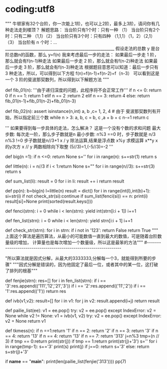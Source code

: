 


# coding:utf8

"""
牛顿家有32个台阶，你一次能上1阶，也可以上2阶，最多上3阶，请问你有几种走法走到楼顶？
解题思路：
        当台阶只有1个时：只有一种 （1）
        当台阶只有2个时：只有二种 （1,1）（2）
        当台阶只有3个时：只有四种  （1,1,1）（1，2）（2,1）（3）
        当台阶有 n 个时：...
        _______________________________________________________
        假设走法的总数 y 是台阶总数n的函数，那么 y=f(n)
        我来考虑最后一步的走法：
        如果最后一步走 1 阶，那么就会有f(n-1)种走法
        如果最后一步走 2 阶，那么就会有f(n-2)种走法
        如果最后一步走 3 阶，那么就会有f(n-3)种走法
        根据题目意思可以知道：最后一步只有 3 种走法，所以，可以得到以下方程
        f(n)=f(n-1)+f(n-2)+f（n-3）
        可以看到这是一个 3 阶的斐波那契数列，所以得到以下解题方法
"""

def fib_01(n):
    '''由于递归深度的问题，此程序将不会正常工作'''
    if n <= 0: return 0
    if n == 1: return 1
    elif n == 2 :return 2
    elif n == 3: return 4
    else:
        return fib_01(n-1)+fib_01(n-2)+fib_01(n-3)



def fib_02(n):
    assert isinstance(n,int)
    a, b ,c= 1, 2, 4
    # 由于 斐波那契数列有开始，所以指定前三个数
    while n > 3:
        a, b, c = b, c ,a + b + c
        n-=1
    return c

'''
如果要得到每一步具体的走法，怎么解决？
这是一个没有个数的求和问题
最大步数: 每次走一阶，那么步子数就是n
最小步数:  n%3 ==0 时，步子数就是 n/3   n%3 !=0 步子数就是n//3+1
x / y 	    除法运算,结果是浮点数
x%y 	    求模运算
x**y 	    x的y次方
x // y 	    两数相除向下取整 (5//3)=1,(-5//3)=-2
'''

def big(n =1):
    if n <=0: return None
    s=''
    for i in range(n):
        s+=str(1)
    return s

def little(n):
    i = n//3
    if i < 1:return None
    s=""
    for i in range(n//3):
        s+=str(3)
    return s

def sum_list(li):
    result = 0
    for i in li:
        result += i
    return result

def pp(n):
    b=big(n)
    l=little(n)
    result = dict()
    for i in range(int(l),int(b)+1):
        si=str(i)
        if not check_str(si):continue
        if sum_list(fenci(si)) == n:
            print(i)
            result[si]=None
    print(sorted(result.keys()))

def fenci(strn):
    i = 0
    while i < len(strn):
        yield int(strn[i:i + 1])
        i+=1

def fen_list(strn):
    i = 0
    while i < len(strn):
        yield strn[i:i + 1]
        i+=1


def check_str(strn):
    for i in strn:
        if i not in '123':
            return False
    return True
"""
上面这个算法是遍历算法，从最小的可能数值一直到最大的数值，可是随着台阶数量级的增加，
计算量也是每次增加一个数量级，所以这是最笨的方法"""
#-----------------------------------------------------------------


"所以算法就是因式分解，从最大的3333333,分解每一个3，就能得到所要的步骤"
"""因式分解是错误的，因为他固定了最后一位，或者其中的某一位，这打破了排列的根基"""

def fenjie(strn):
    res=[]
    for i in fen_list(strn):
        if i == '3':res.append(('111','12','21','3'))
        if i == '2':res.append(('11','2'))
        if i == '1':res.append(('1'))
    return res



def ivb(v1,v2):
    result=[]
    for i in v1:
        for j in v2:
            result.append(i+j)
    return result

def pailie_list(ee):
    v1 = ee.pop()
    try:
        v2 = ee.pop()
    except IndexError:
        v2 = None
    while v2 != None:
        v1 = ivb(v1, v2)
        try:
            v2 = ee.pop()
        except IndexError:
            v2 = None
    return v1








def tkmess(n):
    if n ==1:return '1'
    if n == 2: return '2'
    if n == 3: return '3'
    if n == 4: return '13'
    if n == 4: return '13'
    if n == 7: return '313'
    j=n%3
    tmp=(n // 3)
    if tmp == 0:return print(str(j))
    if tmp == 1:return print(str(j)+'3')
    s=''
    for i in range(tmp-1):
        s+='3'
    print(s)
    print(j)
    if j==0:
        return s+'3'
    else:
        return s+str(j)+'3'

if __name__ == "__main__":
    print(len(pailie_list(fenjie('313'))))
    pp(7)
